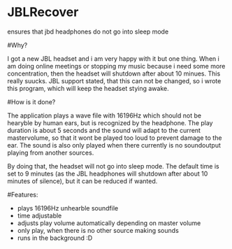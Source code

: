 # JBLRecover
ensures that jbd headphones do not go into sleep mode

#Why?

I got a new JBL headset and i am very happy with it but one thing. When i am doing online meetings or stopping my music because i need some more concentration, then the headset will shutdown after about 10 minues. This really suucks. JBL  support stated, that this can not be changed, so i wrote this program, which will keep the headset stying awake.

#How is it done?

The application plays a wave file with 16196Hz which should not be hearyble by human ears, but is recognized by the headphone. The play duration is about 5 seconds and the sound will adapt to the current mastervolume, so that it wont be played too loud to prevent damage to the ear. The sound is also only played when there currently is no soundoutput playing from another sources.

By doing that, the headset will not go into sleep mode. The default time is set to 9 minutes (as the JBL headphones will shutdown after about 10 minutes of silence), but it can be reduced if wanted.

#Features:

- plays 16196Hz unhearble soundfile
- time adjustable
- adjusts play volume automatically depending on master volume
- only play, when there is no other source making sounds
- runs in the background :D


